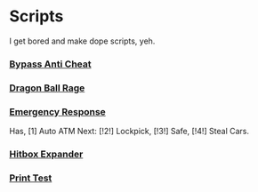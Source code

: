 # Scripts

I get bored and make dope scripts, yeh.

### [Bypass Anti Cheat](Bypass%20Anti%20Cheat.lua)
### [Dragon Ball Rage](Dragon%20Ball%20Rage.lua)
### [Emergency Response](Emergency%20Response.lua)
Has, [1] Auto ATM 
Next: [!2!] Lockpick, [!3!] Safe, [!4!] Steal Cars.

### [Hitbox Expander](Hitbox%20Expander.lua)
### [Print Test](Print%20Test.lua)

